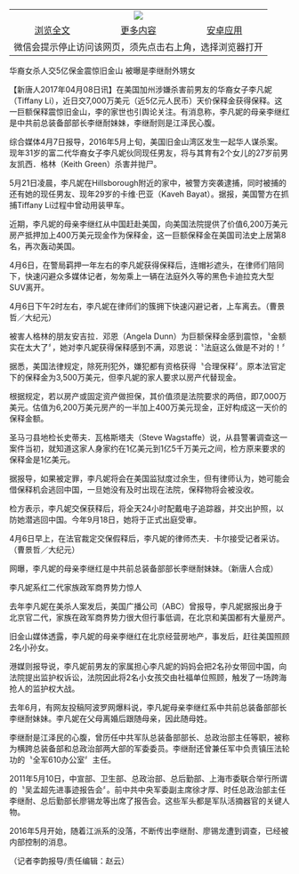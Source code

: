 

<table>
  <tr>
    <td align="center" colspan="3">
      <a href="https://github.com/ogate/ogate/blob/master/README.md"><img src="https://cloud.githubusercontent.com/assets/11880933/13434984/f430fae2-e012-11e5-814f-c2df1e82b247.jpg"/></a>
    </td>
  </tr>
  <tr>
    <td align="center">
      <a href="https://s3.ap-south-1.amazonaws.com/ogatem/oGate.htm?c816349&from=oNote">浏览全文</a>
    </td>
    <td align="center">
      <a href="https://s3.ap-south-1.amazonaws.com/ogatem/oGate.htm?from=oNote">更多内容</a>
    </td>
    <td align="center">
      <a href="https://raw.githubusercontent.com/ogate/up/master/ogate.apk">安卓应用</a>
    </td>
  </tr>
  <tr>
    <td align="center" colspan="3">
      微信会提示停止访问该网页，须先点击右上角，选择浏览器打开
    </td>
  </tr>
</table>    



华裔女杀人交5亿保金震惊旧金山 被曝是李继耐外甥女





【新唐人2017年04月08日讯】在美国加州涉嫌杀害前男友的华裔女子李凡妮（Tiffany Li），近日交7,000万美元（近5亿元人民币）天价保释金获得保释。这一巨额保释震惊旧金山，李的家世也引舆论关注。有消息称，李凡妮的母亲李继红是中共前总装备部部长李继耐妹妹，李继耐则是江泽民心腹。











综合媒体4月7日报导，2016年5月上旬，美国旧金山湾区发生一起华人谋杀案。现年31岁的富二代华裔女子李凡妮伙同现任男友，将与其育有2个女儿的27岁前男友凯西．格林（Keith Green）杀害并抛尸。



5月21日凌晨，李凡妮在Hillsborough附近的家中，被警方突袭逮捕，同时被捕的还有她的现任男友、现年29岁的卡维‧巴亚（Kaveh Bayat）。据报，美国警方在抓捕Tiffany Li过程中曾动用装甲车。



近期，李凡妮的母亲李继红从中国赶赴美国，向美国法院提供了价值6,200万美元房产抵押加上400万美元现金作为保释金，这一巨额保释金在美国司法史上居第8名，再次轰动美国。



4月6日，在警局羁押一年左右的李凡妮获得保释后，连帽衫遮头，在律师们陪同下，快速闪避众多媒体记者，匆匆乘上一辆在法庭外久等的黑色卡迪拉克大型SUV离开。

   



4月6日下午2时左右，李凡妮在律师们的簇拥下快速闪避记者，上车离去。（曹景哲／大纪元）

    

被害人格林的朋友安吉拉．邓恩（Angela Dunn）为巨额保释金感到震惊，〝金额实在太大了〞，她对李凡妮获得保释感到不满，邓恩说：〝法庭这么做是不对的！〞



据悉，美国法律规定，除死刑犯外，嫌犯都有资格获得〝合理保释〞。原本法官定下的保释金为3,500万美元，但李凡妮的家人要求以房产代替现金。



根据规定，若以房产或固定资产做担保，其价值须是法院要求的两倍，即7,000万美元。估值为6,200万美元房产的一半加上400万美元现金，正好构成这一天价的保释金额。



圣马刁县地检长史蒂夫．瓦格斯塔夫（Steve Wagstaffe）说，从县警署调查这一案件当初，就知道这家人身家约在1亿美元到1亿5千万美元之间，检方原来要求的保释金是1亿美元。



据报导，如果被定罪，李凡妮将会在美国监狱度过余生，但有律师认为，她可能会借保释机会逃回中国，一旦她没有及时出现在法院，保释物将会被没收。



检方表示，李凡妮交保获释后，将全天24小时配戴电子追踪器，并交出护照，以防她潜逃回中国。今年9月18日，她将于正式出庭受审。

   



4月6日早上，在法官裁定交保假释后，李凡妮的律师杰夫．卡尔接受记者采访。（曹景哲／大纪元）







网曝，李凡妮的母亲李继红是中共前总装备部部长李继耐妹妹。（新唐人合成）

    

  李凡妮系红二代家族政军商界势力惊人



去年李凡妮在美杀人案发后，美国广播公司（ABC）曾报导，李凡妮据报出身于北京官二代，家族在政军商界势力很大但行事低调，在北京和美国都有大量房产。



旧金山媒体透露，李凡妮的母亲李继红在北京经营房地产，事发后，赶往美国照顾2名小孙女。



港媒则报导说，李凡妮前男友的家属担心李凡妮的妈妈会把2名孙女带回中国，向法院提出监护权诉讼，法院因此将2名小女孩交由社福单位照顾，触发了一场跨海抢人的监护权大战。



去年6月，有网友投稿阿波罗网爆料说，李凡妮母亲李继红系中共前总装备部部长李继耐妹妹。李凡妮在父母离婚后跟随母亲，因此随母姓。



李继耐是江泽民的心腹，曾历任中共军队总装备部部长、总政治部主任等职，被称为横跨总装备部和总政治部两大部的军委委员。李继耐还曾兼任军中负责镇压法轮功的〝全军610办公室〞主任。



2011年5月10日，中宣部、卫生部、总政治部、总后勤部、上海市委联合举行所谓的〝吴孟超先进事迹报告会〞。前中共中央军委副主席徐才厚、时任总政治部主任李继耐、总后勤部长廖锡龙等出席了报告会。这些军头都是军队活摘器官的关键人物。



2016年5月开始，随着江派系的没落，不断传出李继耐、廖锡龙遭到调查，已经被内部控制的消息。



（记者李韵报导/责任编辑：赵云）





